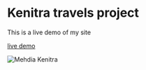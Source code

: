 # Kenitra travels project

This is a live demo of my site

[live demo](https://rawcdn.githack.com/Oumaima-Houtat/Kenitra-travels/3e0e27f22d1c8782aadad759c1a487b429cb6373/index.html)




![Mehdia Kenitra](https://www.google.com/url?sa=i&url=https%3A%2F%2Fwww.shared-house.com%2FLouer%2FMehdia%2520Kenitra%2Cfr%2C41817.htm&psig=AOvVaw24-r--k6MmST1iVHvg-g-h&ust=1628611583325000&source=images&cd=vfe&ved=0CAsQjRxqFwoTCMjG0IyppPICFQAAAAAdAAAAABAM)